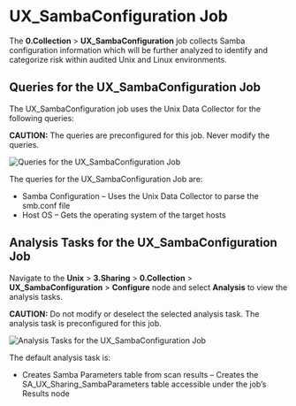# UX_SambaConfiguration Job

The **0.Collection** > **UX_SambaConfiguration** job collects Samba configuration information which
will be further analyzed to identify and categorize risk within audited Unix and Linux environments.

## Queries for the UX_SambaConfiguration Job

The UX_SambaConfiguration job uses the Unix Data Collector for the following queries:

**CAUTION:** The queries are preconfigured for this job. Never modify the queries.

![Queries for the UX_SambaConfiguration Job](/img/versioned_docs/accessanalyzer_11.6/accessanalyzer/solutions/unix/sharing/collection/sambaconfigurationqueries.webp)

The queries for the UX_SambaConfiguration Job are:

- Samba Configuration – Uses the Unix Data Collector to parse the smb.conf file
- Host OS – Gets the operating system of the target hosts

## Analysis Tasks for the UX_SambaConfiguration Job

Navigate to the **Unix** > **3.Sharing** > **0.Collection** > **UX_SambaConfiguration** >
**Configure** node and select **Analysis** to view the analysis tasks.

**CAUTION:** Do not modify or deselect the selected analysis task. The analysis task is
preconfigured for this job.

![Analysis Tasks for the UX_SambaConfiguration Job](/img/versioned_docs/accessanalyzer_11.6/accessanalyzer/solutions/unix/sharing/collection/sambaconfigurationanalysis.webp)

The default analysis task is:

- Creates Samba Parameters table from scan results – Creates the SA_UX_Sharing_SambaParameters table
  accessible under the job’s Results node
